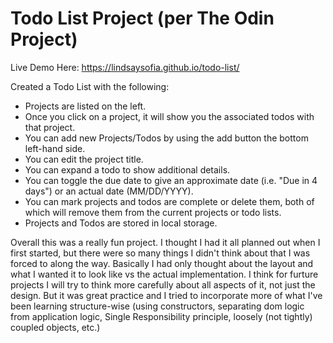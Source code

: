 # Todo List Project (per The Odin Project)

Live Demo Here: https://lindsaysofia.github.io/todo-list/

Created a Todo List with the following:
- Projects are listed on the left.
- Once you click on a project, it will show you the associated todos with that project.
- You can add new Projects/Todos by using the add button the bottom left-hand side.
- You can edit the project title.
- You can expand a todo to show additional details.
- You can toggle the due date to give an approximate date (i.e. "Due in 4 days") or an actual date (MM/DD/YYYY).
- You can mark projects and todos are complete or delete them, both of which will remove them from the current projects or todo lists.
- Projects and Todos are stored in local storage.

Overall this was a really fun project. I thought I had it all planned out when I first started, but there were so many things I didn't think about that I was forced to along the way. Basically I had only thought about the layout and what I wanted it to look like vs the actual implementation. I think for furture projects I will try to think more carefully about all aspects of it, not just the design. But it was great practice and I tried to incorporate more of what I've been learning structure-wise (using constructors, separating dom logic from application logic, Single Responsibility principle, loosely (not tightly) coupled objects, etc.)
